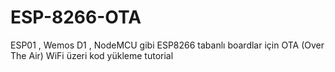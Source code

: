 # ESP-8266-OTA
ESP01 , Wemos D1 , NodeMCU gibi ESP8266 tabanlı boardlar için OTA (Over The Air) WiFi üzeri kod yükleme tutorial
